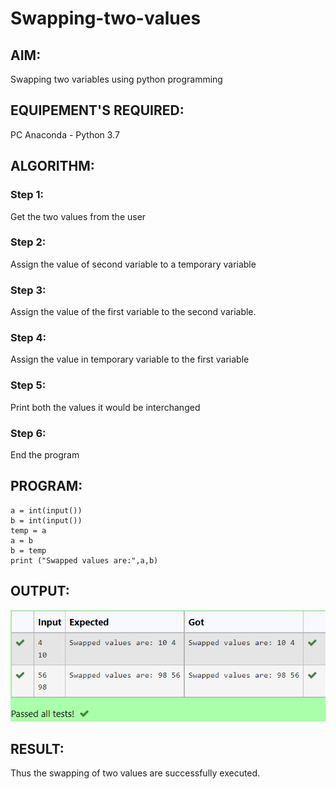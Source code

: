 # Swapping-two-values
## AIM:
Swapping two variables using python programming
## EQUIPEMENT'S REQUIRED: 
PC
Anaconda - Python 3.7
## ALGORITHM: 
### Step 1:
Get the two values from the user
### Step 2: 
Assign the value of second variable to a temporary variable 
### Step 3: 
Assign the value of the first variable to the second variable.
### Step 4:  
Assign the value in temporary variable to the first variable
### Step 5: 
Print both the values it would be interchanged
### Step 6: 
End the program
## PROGRAM:
```
a = int(input())
b = int(input())
temp = a 
a = b
b = temp
print ("Swapped values are:",a,b)
```

## OUTPUT: 
![OUTPUT image](/IMAGES/img.png)

## RESULT:
Thus the swapping of two values are successfully executed.



